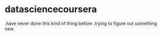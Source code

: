 # datasciencecoursera
.have never done this kind of thing before
.trying to figure out something new
